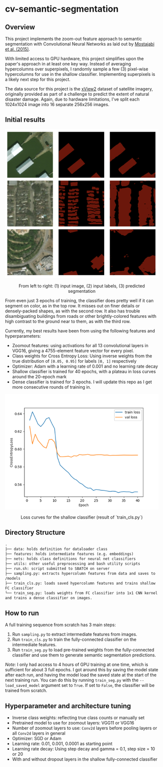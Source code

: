 # cv-semantic-segmentation

## Overview

This project implements the zoom-out feature approach to semantic segmentation with Convolutional Neural Networks as laid out by [Mostajabi et al. (2015)](https://www.cv-foundation.org/openaccess/content_cvpr_2015/papers/Mostajabi_Feedforward_Semantic_Segmentation_2015_CVPR_paper.pdf).

With limited access to GPU hardware, this project simplifies upon the paper's approach in at least one key way. Instead of averaging hypercolumns over superpixels, I randomly sample a few (3) pixel-wise hypercolumns for use in the shallow classifier. Implementing superpixels is a likely next step for this project.

The data source for this project is the [xView2](https://xview2.org/) dataset of satellite imagery, originally provided as part of a challenge to predict the extent of natural disaster damage. Again, due to hardware limitations, I've split each 1024x1024 image into 16 separate 256x256 images.

## Initial results

![](img/results_3epochs.png)
<p align="center"><it>From left to right: (1) input image, (2) input labels, (3) predicted segmentation</it></p>

From even just 3 epochs of training, the classifier does pretty well if it can segment on color, as in the top row. It misses out on finer details or densely-packed shapes, as with the second row. It also has trouble disambiguating buildings from roads or other brightly-colored features with high contrast to the ground near to them, as with the third row.

Currently, my best results have been from using the following features and hyperparameters:
- Zoomout features: using activations for all 13 convolutional layers in VGG16, giving a 4755-element feature vector for every pixel.
- Class weights for Cross Entropy Loss: Using inverse weights from the true distribution of `[0.05, 0.95]` for labels `[0, 1]` respectively
- Optimizer: Adam with a learning rate of 0.001 and no learning rate decay
- Shallow classifier is trained for 40 epochs, with a plateau in loss curves around the 20-epoch mark
- Dense classifier is trained for 3 epochs. I will update this repo as I get more consecutive rounds of training in.

![](img/learning_curve_fc.png)

<p align="center"><it>Loss curves for the shallow classifier (result of `train_cls.py`)</it></p>


## Directory Structure

```
.
├── data: holds definition for dataloader class
├── features: holds intermediate features (e.g. embeddings)
├── nets: holds class definitions for neural net classifiers
├── utils: other useful preprocessing and bash utility scripts
├── run.sh: script submitted to SBATCH on server
├── sampling.py: extracts hypercolumn features from data and saves to /models
├── train_cls.py: loads saved hypercolumn features and trains shallow FC classifier
└── train_seg.py: loads weights from FC classifier into 1x1 CNN kernel and trains a dense classifier on images.
```

## How to run

A full training sequence from scratch has 3 main steps:

1. Run `sampling.py` to extract intermediate features from images.
2. Run `train_cls.py` to train the fully-connected classifier on the intermediate features.
3. Run `train_seg.py` to load pre-trained weights from the fully-connected classifier and use them to generate semantic segmentation predictions.

*Note:* I only had access to 4 hours of GPU training at one time, which is sufficient for about 3 full epochs. I got around this by saving the model state after each run, and having the model load the saved state at the start of the next training run. You can do this by running `train_seg.py` with the `--load_saved_model` argument set to `True`. If set to `False`, the classifier will be trained from scratch.

## Hyperparameter and architecture tuning

- Inverse class weights: reflecting true class counts or manually set
- Pretrained model to use for zoomout layers: VGG11 or VGG16
- Number of zoomout layers to use: `Conv2d` layers before pooling layers or all `Conv2d` layers in general
- Optimizer: SGD or Adam
- Learning rate: 0.01, 0.001, 0.0001 as starting point
- Learning rate decay: Using step decay and gamma = 0.1, step size = 10 or 20
- With and without dropout layers in the shallow fully-connected classifier  
